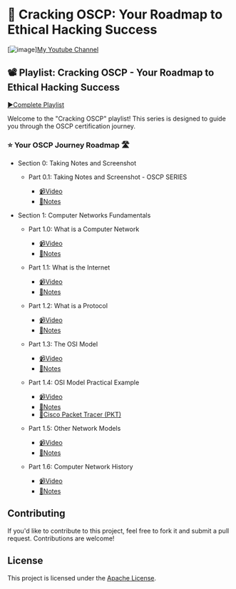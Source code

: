 # 🔐 Cracking OSCP: Your Roadmap to Ethical Hacking Success 

[![image](https://github.com/at0m-b0mb/Cracking-OSCP-Your-Roadmap-to-Ethical-Hacking-Success/assets/99875896/c3cb8e03-d6f1-48af-9a16-328c7bae8dd5)][My Youtube Channel](https://www.youtube.com/@HackProKP)

## 📽️ Playlist: Cracking OSCP - Your Roadmap to Ethical Hacking Success
[▶️Complete Playlist](https://www.youtube.com/watch?v=MvkNbn8i2so&list=PLyrv3TPh3ejYNZipa0OIUvkdjHeUTRJ3J&index=1&t=0s)

Welcome to the "Cracking OSCP" playlist! This series is designed to guide you through the OSCP certification journey.

### ⭐ Your OSCP Journey Roadmap 🛣️

+ Section 0: Taking Notes and Screenshot
  + Part 0.1: Taking Notes and Screenshot - OSCP SERIES

    - [📹Video](https://www.youtube.com/watch?v=MvkNbn8i2so)
    - [📝Notes](https://github.com/at0m-b0mb/Cracking-OSCP-Your-Roadmap-to-Ethical-Hacking-Success/blob/main/Video%20Notes/Section%200.%20Taking%20Notes%20and%20Screenshot/Part%200.1%20Taking%20Notes%20and%20Screenshot%20-%20OSCP%20SERIES.pdf)

+ Section 1: Computer Networks Fundamentals
  + Part 1.0: What is a Computer Network

    - [📹Video](https://www.youtube.com/watch?v=9LHsVjGe504)
    - [📝Notes](https://github.com/at0m-b0mb/Cracking-OSCP-Your-Roadmap-to-Ethical-Hacking-Success/blob/main/Video%20Notes/Section%201.%20Computer%20Networks%20Fundamentals/Part%201.0%20What%20is%20a%20Computer%20Network%20-%20Computer%20Networks%20Fundamentals.pdf)

  + Part 1.1: What is the Internet

    - [📹Video](https://www.youtube.com/watch?v=iV2iCXcB6E8)
    - [📝Notes](https://github.com/at0m-b0mb/Cracking-OSCP-Your-Roadmap-to-Ethical-Hacking-Success/blob/main/Video%20Notes/Section%201.%20Computer%20Networks%20Fundamentals/Part%201.1%20What%20is%20the%20Internet%20-%20Computer%20Networks%20Fundamentals.pdf)

  + Part 1.2: What is a Protocol

    - [📹Video](https://www.youtube.com/watch?v=kOGot8npd00)
    - [📝Notes](https://github.com/at0m-b0mb/Cracking-OSCP-Your-Roadmap-to-Ethical-Hacking-Success/blob/main/Video%20Notes/Section%201.%20Computer%20Networks%20Fundamentals/Part%201.2%20What%20is%20a%20protocol%20-%20Computer%20Networks%20Fundamentals.pdf)

  + Part 1.3: The OSI Model

    - [📹Video](https://youtu.be/mj1s_CeDwlA)
    - [📝Notes](https://github.com/at0m-b0mb/Cracking-OSCP-Your-Roadmap-to-Ethical-Hacking-Success/blob/main/Video%20Notes/Section%201.%20Computer%20Networks%20Fundamentals/Part%201.3%20The%20OSI%20model%20-%20Computer%20Networks%20Fundamentals.pdf)

  + Part 1.4: OSI Model Practical Example

    - [📹Video](https://youtu.be/u2Ni5ohTatI)
    - [📝Notes](https://github.com/at0m-b0mb/Cracking-OSCP-Your-Roadmap-to-Ethical-Hacking-Success/blob/main/Video%20Notes/Section%201.%20Computer%20Networks%20Fundamentals/Part%201.4%20OSI%20Model%20Practical%20Example%20-%20Computer%20Networks%20Fundamentals.pdf)
    - [🛜Cisco Packet Tracer (PKT)](https://github.com/at0m-b0mb/Cracking-OSCP-Your-Roadmap-to-Ethical-Hacking-Success/blob/main/Resources/Cisco%20Packet%20Tracer/Part%201.4%20OSI%20Model%20Practical%20Example%20-%20Computer%20Networks%20Fundamentals.pkt)

  + Part 1.5: Other Network Models

    - [📹Video](https://youtu.be/ngprr3x1iIQ)
    - [📝Notes](https://github.com/at0m-b0mb/Cracking-OSCP-Your-Roadmap-to-Ethical-Hacking-Success/blob/main/Video%20Notes/Section%201.%20Computer%20Networks%20Fundamentals/Part%201.5%20Other%20Network%20models%20-%20Computer%20Networks%20Fundamentals.pdf)

  + Part 1.6: Computer Network History

    - [📹Video]()
    - [📝Notes](https://github.com/at0m-b0mb/Cracking-OSCP-Your-Roadmap-to-Ethical-Hacking-Success/blob/main/Video%20Notes/Section%201.%20Computer%20Networks%20Fundamentals/Part%201.6%20Computer%20Networks%20history%20-%20Computer%20Networks%20Fundamentals.pdf)


## Contributing
If you'd like to contribute to this project, feel free to fork it and submit a pull request. Contributions are welcome!

## License
This project is licensed under the [Apache License](LICENSE).
